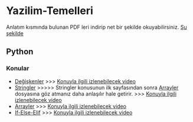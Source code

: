 # Yazilim-Temelleri
Anlatım kısmında bulunan PDF leri indirip net bir şekilde okuyabilirsiniz. [Şu şekilde](https://github.com/BMDINNER/Yazilim-Temelleri/blob/main/Python/images/%C3%B6nerme.png)

## Python
### Konular
- [Değişkenler](https://github.com/BMDINNER/Yazilim-Temelleri/blob/main/Python/Degiskenler/Python_degiskenler1.pdf) >>> [Konuyla ilgili izlenebilecek video](https://www.youtube.com/watch?v=V1c0MzR8qo8)
- [Stringler](https://github.com/BMDINNER/Yazilim-Temelleri/blob/main/Python/Stringler/Python_Stringler.pdf) >>>>> Stringler konusunun ilk sayfasından sonra [Arrayler](https://github.com/BMDINNER/Yazilim-Temelleri/blob/main/Python/Arrayler/Python_Array1.pdf) dosyasına göz atmanız daha anlaşılır hale getirir. >>> [Konuyla ilgili izlenebilecek video](https://www.youtube.com/watch?v=xlZ0B8zKtCI)
- [Arrayler](https://github.com/BMDINNER/Yazilim-Temelleri/blob/main/Python/Arrayler/Python_Array1.pdf) >>> [Konuyla ilgili izlenebilecek video](https://www.youtube.com/watch?v=25rcNzFyO3M)
- [If-Else-Elif](https://github.com/BMDINNER/Yazilim-Temelleri/blob/main/Python/If-Else-Elif/if_else1.pdf) >>> [Konuyla ilgili izlenebilecek video](https://www.youtube.com/watch?v=GqcPVXEcpK4&list=PLvd8g-uBpagQYhnELkaFcm7te1oqrHCnC&index=7)

